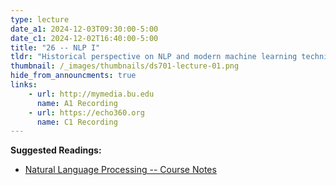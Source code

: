 ```yaml
---
type: lecture
date_a1: 2024-12-03T09:30:00-5:00
date_c1: 2024-12-02T16:40:00-5:00
title: "26 -- NLP I"
tldr: "Historical perspective on NLP and modern machine learning techniques."
thumbnail: /_images/thumbnails/ds701-lecture-01.png
hide_from_announcments: true
links: 
    - url: http://mymedia.bu.edu
      name: A1 Recording
    - url: https://echo360.org
      name: C1 Recording
---
```


**Suggested Readings:**
- [Natural Language Processing -- Course Notes](https://tools4ds.github.io/DS701-Course-Notes/28-NLP.html)

